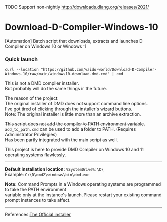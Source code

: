 TODO Support non-nightly http://downloads.dlang.org/releases/2021/

# Download-D-Compiler-Windows-10
[Automation] Batch script that downloads, extracts and launches D Compiler on Windows 10 or Windows 11

### Quick launch 
`curl --location "https://github.com/vaido-world/Download-D-Compiler-Windows-10/raw/main/windows10-download-dmd.cmd" | cmd`

This is not a DMD compiler installer.  
But probably will do the same things in the future.  

The reason of the project:  
The original installer of DMD does not support command line options.     
I've got tired of clicking through the installer's wizard buttons.  
Note: The original installer is little more than an archive extraction.  


~~This script does not add the compiler to PATH environment variable.~~  
`add_to_path.cmd` can be used to add a folder to PATH.  (Requires Administrator Privilegies)  
Has been partly integrated with the main script as well.  

This project is here to provide DMD Compiler on Windows 10 and 11 operating systems flawlessly.  

---

**Default installation location:** `%SystemDrive%:\D\`  
Example: `C:\D\dmd2\windows\bin\dmd.exe`

**Note:** Command Prompts in a Windows operating systems are programmed to take the PATH environment  
variable only at the instance's launch. Please restart your existing command prompt instances to take affect.



---
References:[The Official installer](https://github.com/dlang/installer/blob/7b71542a59b6ae095fc867d4e6eb5e8b6a04573a/windows/EnvVarUpdate.nsh#L317)

